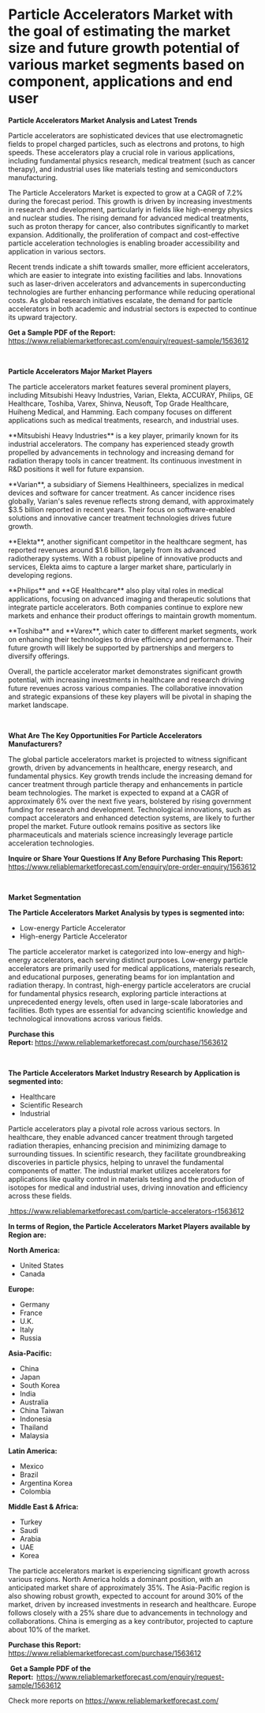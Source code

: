 <p><h1>Particle Accelerators Market with the goal of estimating the market size and future growth potential of various market segments based on component, applications and end user</h1></p><p><strong>Particle Accelerators Market Analysis and Latest Trends</strong></p>
<p><p>Particle accelerators are sophisticated devices that use electromagnetic fields to propel charged particles, such as electrons and protons, to high speeds. These accelerators play a crucial role in various applications, including fundamental physics research, medical treatment (such as cancer therapy), and industrial uses like materials testing and semiconductors manufacturing.</p><p>The Particle Accelerators Market is expected to grow at a CAGR of 7.2% during the forecast period. This growth is driven by increasing investments in research and development, particularly in fields like high-energy physics and nuclear studies. The rising demand for advanced medical treatments, such as proton therapy for cancer, also contributes significantly to market expansion. Additionally, the proliferation of compact and cost-effective particle acceleration technologies is enabling broader accessibility and application in various sectors.</p><p>Recent trends indicate a shift towards smaller, more efficient accelerators, which are easier to integrate into existing facilities and labs. Innovations such as laser-driven accelerators and advancements in superconducting technologies are further enhancing performance while reducing operational costs. As global research initiatives escalate, the demand for particle accelerators in both academic and industrial sectors is expected to continue its upward trajectory.</p></p>
<p><strong>Get a Sample PDF of the Report:&nbsp;</strong> <a href="https://www.reliablemarketforecast.com/enquiry/request-sample/1563612?utm_campaign=1144&utm_medium=2&utm_source=Github&utm_content=ia&utm_term=11022025&utm_id=particle-accelerators">https://www.reliablemarketforecast.com/enquiry/request-sample/1563612</a></p>
<p>&nbsp;</p>
<p><strong>Particle Accelerators Major Market Players</strong></p>
<p><p>The particle accelerators market features several prominent players, including Mitsubishi Heavy Industries, Varian, Elekta, ACCURAY, Philips, GE Healthcare, Toshiba, Varex, Shinva, Neusoft, Top Grade Healthcare, Huiheng Medical, and Hamming. Each company focuses on different applications such as medical treatments, research, and industrial uses.</p><p>**Mitsubishi Heavy Industries** is a key player, primarily known for its industrial accelerators. The company has experienced steady growth propelled by advancements in technology and increasing demand for radiation therapy tools in cancer treatment. Its continuous investment in R&D positions it well for future expansion.</p><p>**Varian**, a subsidiary of Siemens Healthineers, specializes in medical devices and software for cancer treatment. As cancer incidence rises globally, Varian's sales revenue reflects strong demand, with approximately $3.5 billion reported in recent years. Their focus on software-enabled solutions and innovative cancer treatment technologies drives future growth.</p><p>**Elekta**, another significant competitor in the healthcare segment, has reported revenues around $1.6 billion, largely from its advanced radiotherapy systems. With a robust pipeline of innovative products and services, Elekta aims to capture a larger market share, particularly in developing regions.</p><p>**Philips** and **GE Healthcare** also play vital roles in medical applications, focusing on advanced imaging and therapeutic solutions that integrate particle accelerators. Both companies continue to explore new markets and enhance their product offerings to maintain growth momentum.</p><p>**Toshiba** and **Varex**, which cater to different market segments, work on enhancing their technologies to drive efficiency and performance. Their future growth will likely be supported by partnerships and mergers to diversify offerings.</p><p>Overall, the particle accelerator market demonstrates significant growth potential, with increasing investments in healthcare and research driving future revenues across various companies. The collaborative innovation and strategic expansions of these key players will be pivotal in shaping the market landscape.</p></p>
<p>&nbsp;</p>
<p><strong>What Are The Key Opportunities For Particle Accelerators Manufacturers?</strong></p>
<p><p>The global particle accelerators market is projected to witness significant growth, driven by advancements in healthcare, energy research, and fundamental physics. Key growth trends include the increasing demand for cancer treatment through particle therapy and enhancements in particle beam technologies. The market is expected to expand at a CAGR of approximately 6% over the next five years, bolstered by rising government funding for research and development. Technological innovations, such as compact accelerators and enhanced detection systems, are likely to further propel the market. Future outlook remains positive as sectors like pharmaceuticals and materials science increasingly leverage particle acceleration technologies.</p></p>
<p><strong>Inquire or Share Your Questions If Any Before Purchasing This Report:</strong> <a href="https://www.reliablemarketforecast.com/enquiry/pre-order-enquiry/1563612?utm_campaign=1144&utm_medium=2&utm_source=Github&utm_content=ia&utm_term=11022025&utm_id=particle-accelerators">https://www.reliablemarketforecast.com/enquiry/pre-order-enquiry/1563612</a></p>
<p>&nbsp;</p>
<p><strong>Market Segmentation</strong></p>
<p><strong>The Particle Accelerators Market Analysis by types is segmented into:</strong></p>
<p><ul><li>Low-energy Particle Accelerator</li><li>High-energy Particle Accelerator</li></ul></p>
<p><p>The particle accelerator market is categorized into low-energy and high-energy accelerators, each serving distinct purposes. Low-energy particle accelerators are primarily used for medical applications, materials research, and educational purposes, generating beams for ion implantation and radiation therapy. In contrast, high-energy particle accelerators are crucial for fundamental physics research, exploring particle interactions at unprecedented energy levels, often used in large-scale laboratories and facilities. Both types are essential for advancing scientific knowledge and technological innovations across various fields.</p></p>
<p><strong>Purchase this Report:&nbsp;</strong><a href="https://www.reliablemarketforecast.com/purchase/1563612?utm_campaign=1144&utm_medium=2&utm_source=Github&utm_content=ia&utm_term=11022025&utm_id=particle-accelerators">https://www.reliablemarketforecast.com/purchase/1563612</a></p>
<p>&nbsp;</p>
<p><strong>The Particle Accelerators Market Industry Research by Application is segmented into:</strong></p>
<p><ul><li>Healthcare</li><li>Scientific Research</li><li>Industrial</li></ul></p>
<p><p>Particle accelerators play a pivotal role across various sectors. In healthcare, they enable advanced cancer treatment through targeted radiation therapies, enhancing precision and minimizing damage to surrounding tissues. In scientific research, they facilitate groundbreaking discoveries in particle physics, helping to unravel the fundamental components of matter. The industrial market utilizes accelerators for applications like quality control in materials testing and the production of isotopes for medical and industrial uses, driving innovation and efficiency across these fields.</p></p>
<p><a href="https://www.reliablemarketforecast.com/particle-accelerators-r1563612?utm_campaign=1144&utm_medium=2&utm_source=Github&utm_content=ia&utm_term=11022025&utm_id=particle-accelerators">&nbsp;https://www.reliablemarketforecast.com/particle-accelerators-r1563612</a></p>
<p><strong>In terms of Region, the Particle Accelerators Market Players available by Region are:</strong></p>
<p>
    <p> <strong> North America: </strong>
        <ul>
            <li>United States</li>
            <li>Canada</li>
        </ul>
        </p> 
    <p> <strong> Europe: </strong>
        <ul>
            <li>Germany</li>
            <li>France</li>
            <li>U.K.</li>
            <li>Italy</li>
            <li>Russia</li>
        </ul>
        </p> 
    <p> <strong> Asia-Pacific: </strong>
        <ul>
            <li>China</li>
            <li>Japan</li>
            <li>South Korea</li>
            <li>India</li>
            <li>Australia</li>
            <li>China Taiwan</li>
            <li>Indonesia</li>
            <li>Thailand</li>
            <li>Malaysia</li>
        </ul>
        </p> 
    <p> <strong> Latin America: </strong>
        <ul>
            <li>Mexico</li>
            <li>Brazil</li>
            <li>Argentina Korea</li>
            <li>Colombia</li>
        </ul>
        </p> 
    <p> <strong> Middle East & Africa: </strong>
        <ul>
            <li>Turkey</li>
            <li>Saudi</li>
            <li>Arabia</li>
            <li>UAE</li>
            <li>Korea</li>
        </ul>
    </p>
    </p>
<p><p>The particle accelerators market is experiencing significant growth across various regions. North America holds a dominant position, with an anticipated market share of approximately 35%. The Asia-Pacific region is also showing robust growth, expected to account for around 30% of the market, driven by increased investments in research and healthcare. Europe follows closely with a 25% share due to advancements in technology and collaborations. China is emerging as a key contributor, projected to capture about 10% of the market.</p></p>
<p><strong>Purchase this Report: </strong><a href="https://www.reliablemarketforecast.com/purchase/1563612?utm_campaign=1144&utm_medium=2&utm_source=Github&utm_content=ia&utm_term=11022025&utm_id=particle-accelerators">https://www.reliablemarketforecast.com/purchase/1563612</a></p>
<p>&nbsp;<strong>Get a Sample PDF of the Report:&nbsp;&nbsp;</strong><a href="https://www.reliablemarketforecast.com/enquiry/request-sample/1563612?utm_campaign=1144&utm_medium=2&utm_source=Github&utm_content=ia&utm_term=11022025&utm_id=particle-accelerators">https://www.reliablemarketforecast.com/enquiry/request-sample/1563612</a></p>
<p><strong></strong></p>
<p>Check more reports on <a href="https://www.reliablemarketforecast.com/?utm_campaign=1144&utm_medium=2&utm_source=Github&utm_content=ia&utm_term=11022025&utm_id=particle-accelerators">https://www.reliablemarketforecast.com/</a></p>